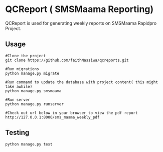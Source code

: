 QCReport ( SMSMaama Reporting)
====================================================
QCReport is used for generating weekly reports on SMSMaama Rapidpro Project.


## Usage
```
#Clone the project
git clone https://github.com/faithNassiwa/qcreports.git

#Run migrations
python manage.py migrate

#Run command to update the database with project content( this might take awhile)
python manage.py smsmaama

#Run server
python manage.py runserver

#Check out url below in your browser to view the pdf report
http://127.0.0.1:8000/sms_maama_weekly_pdf
```


## Testing

`python manage.py test`


